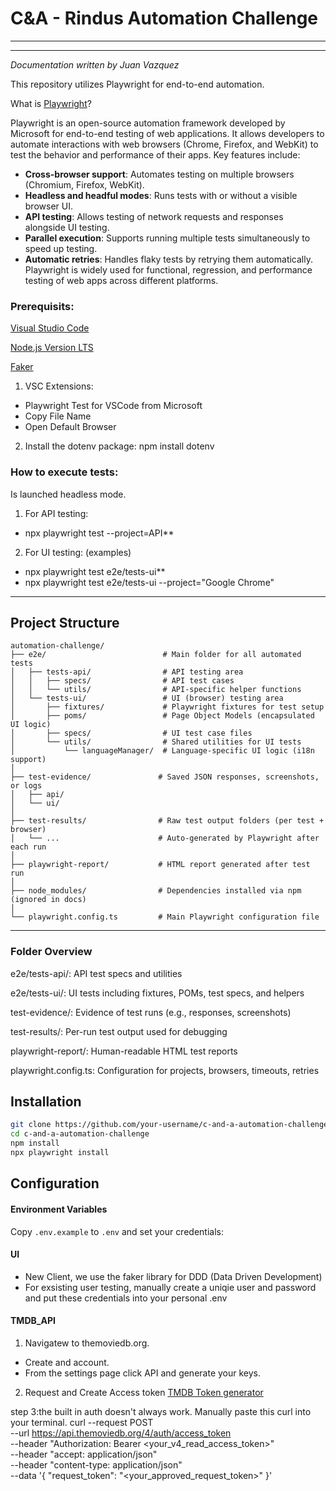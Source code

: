 # C&A - Rindus Automation Challenge

************************************************************************************************************
************************************************************************************************************
_Documentation written by Juan Vazquez_


This repository utilizes Playwright for end-to-end automation. 

What is [Playwright](https://playwright.dev/)? 

Playwright is an open-source automation framework developed by Microsoft for end-to-end testing of web applications. It allows developers to automate interactions with web browsers (Chrome, Firefox, and WebKit) to test the behavior and performance of their apps. Key features include:
- **Cross-browser support**: Automates testing on multiple browsers (Chromium, Firefox, WebKit).
- **Headless and headful modes**: Runs tests with or without a visible browser UI.
- **API testing**: Allows testing of network requests and responses alongside UI testing.
- **Parallel execution**: Supports running multiple tests simultaneously to speed up testing.
- **Automatic retries**: Handles flaky tests by retrying them automatically.
Playwright is widely used for functional, regression, and performance testing of web apps across different platforms.

### Prerequisits:
[Visual Studio Code](https://code.visualstudio.com/)

[Node.js Version LTS](https://nodejs.org/en/download/releases/)

[Faker](https://fakerjs.dev/)

1. VSC Extensions: 
- Playwright Test for VSCode from Microsoft
- Copy File Name
- Open Default Browser

2. Install the dotenv package: npm install dotenv


### How to execute tests:
Is launched headless mode.
1. For API testing:
- npx playwright test --project=API**

2. For UI testing: (examples)
- npx playwright test e2e/tests-ui**
- npx playwright test e2e/tests-ui --project="Google Chrome"

---

## Project Structure

```
automation-challenge/
├── e2e/                          # Main folder for all automated tests
│   ├── tests-api/                # API testing area
│   │   ├── specs/                # API test cases
│   │   └── utils/                # API-specific helper functions
│   └── tests-ui/                 # UI (browser) testing area
│       ├── fixtures/             # Playwright fixtures for test setup
│       ├── poms/                 # Page Object Models (encapsulated UI logic)
│       ├── specs/                # UI test case files
│       └── utils/                # Shared utilities for UI tests
│           └── languageManager/  # Language-specific UI logic (i18n support)
│
├── test-evidence/               # Saved JSON responses, screenshots, or logs
│   ├── api/
│   └── ui/
│
├── test-results/                # Raw test output folders (per test + browser)
│   └── ...                      # Auto-generated by Playwright after each run
│
├── playwright-report/           # HTML report generated after test run
│
├── node_modules/                # Dependencies installed via npm (ignored in docs)
│
└── playwright.config.ts         # Main Playwright configuration file

```
---
### Folder Overview

e2e/tests-api/: API test specs and utilities

e2e/tests-ui/: UI tests including fixtures, POMs, test specs, and helpers

test-evidence/: Evidence of test runs (e.g., responses, screenshots)

test-results/: Per-run test output used for debugging

playwright-report/: Human-readable HTML test reports

playwright.config.ts: Configuration for projects, browsers, timeouts, retries


## Installation

```bash
git clone https://github.com/your-username/c-and-a-automation-challenge.git
cd c-and-a-automation-challenge
npm install
npx playwright install
```

## Configuration

#### Environment Variables

Copy `.env.example` to `.env` and set your credentials:

#### UI
- New Client, we use the faker library for DDD (Data Driven Development) 
- For exsisting user testing, manually create a uniqie user and password and put these credentials into your personal .env

#### TMDB_API
1. Navigatew to themoviedb.org. 
- Create and account. 
- From the settings page click API and generate your keys.

2. Request and Create Access token [TMDB Token generator](https://developer.themoviedb.org/v4/docs/authentication-user)

step 3:the built in auth doesn't always work. Manually paste this curl into your terminal.
curl --request POST \
  --url https://api.themoviedb.org/4/auth/access_token \
  --header "Authorization: Bearer <your_v4_read_access_token>" \
  --header "accept: application/json" \
  --header "content-type: application/json" \
  --data '{
    "request_token": "<your_approved_request_token>"
  }'
